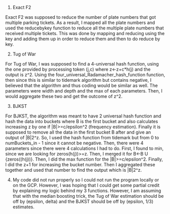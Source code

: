 1) Exact F2

Exact F2 was supposed to reduce the number of plate numbers that got multiple parking tickets. As a result, I mapped all the plate numbers and used the reducebykey function to reduce all the multiple plate numbers that received multiple tickets. This was done by mapping and reducing using the key and adding them up in order to reduce them and then to do reduce by key.

2) Tug of War

For Tug of War, I was supposed to find a 4-universal hash function, using the one provided by processing token (j,c) where z<-z+c*h(j) and the output is z^2. 
Using the four_universal_Radamacher_hash_function function, then since this is similar to tidemark algorithm but contains negative, I believed that the algorithm and thus coding would be similar as well. The parameters were width and depth and the max of each parameters. Then, I would aggregate these two and get the outcome of z^2. 

3) BJKST

For BJKST, the algorithm was meant to have 2 universal hash function and hash the data into buckets where B is the first bucket and also calculates increasing z by one if |B|>=c/epsilon^2 (frequency estimation). Finally it is supposed to remove all the data in the first bucket B after and give an output of |B|2^z. 
So, I used the hash function from tidemark but from 0 to numBuckets_in - 1 since it cannot be negative. Then, there were 4 parameters since there were 4 calculations I had to do. First, I found to min, since we are looking for zeros(h(j))>=z. Then, I merged it for B<-B U {zeros((h(j))}. Then, I did the max function for the |B|>=c/epsilon^2. Finally, I did the z+1 for increasing the bucket number. Then I aggregated these together and used that number to find the output which is |B|2^z.

4) My code did not run properly so I could not run the program locally or on the GCP. However, I was hoping that I could get some partial credit by explaining my logic behind my 3 functions. 
However, I am assuming that with the median boosting trick, the Tug of War estimation should be off by (epsilon, delta) and the BJKST should be off by (epsilon, 1/3) estimates. 